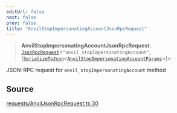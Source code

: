 ```yaml
---
editUrl: false
next: false
prev: false
title: "AnvilStopImpersonatingAccountJsonRpcRequest"
---
```


> **AnvilStopImpersonatingAccountJsonRpcRequest**: [`JsonRpcRequest`](/reference/jsonrpc/type-aliases/jsonrpcrequest/)\<`"anvil_stopImpersonatingAccount"`, [[`SerializeToJson`](/reference/tevm/procedures-types/type-aliases/serializetojson/)\<[`AnvilStopImpersonatingAccountParams`](/reference/actions-types/type-aliases/anvilstopimpersonatingaccountparams/)\>]\>

JSON-RPC request for `anvil_stopImpersonatingAccount` method

## Source

[requests/AnvilJsonRpcRequest.ts:30](https://github.com/evmts/tevm-monorepo/blob/main/packages/procedures-types/src/requests/AnvilJsonRpcRequest.ts#L30)
